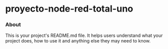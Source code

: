 proyecto-node-red-total-uno
===========================

### About

This is your project's README.md file. It helps users understand what your
project does, how to use it and anything else they may need to know.